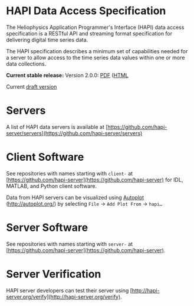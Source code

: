 HAPI Data Access Specification
==============================

The Heliophysics Application Programmer's Interface (HAPI) data access specification is a RESTful API and streaming format specification for delivering digital time series data.

The HAPI specification describes a minimum set of capabilities needed for a server to allow access to the time series data values within one or more data collections.

**Current stable release:** Version 2.0.0: [PDF](https://github.com/hapi-server/data-specification/raw/master/hapi-2.0.0/HAPI-data-access-spec-2.0.0.pdf) ([HTML](https://github.com/hapi-server/data-specification/blob/master/hapi-2.0.0/HAPI-data-access-spec-2.0.0.md)

Current [draft version](https://github.com/hapi-server/data-specification/blob/master/hapi-dev/HAPI-data-access-spec-dev.md)

Servers
===============

A list of HAPI data servers is available at [https://github.com/hapi-server/servers](https://github.com/hapi-server/servers)

Client Software
===============

See repositories with names starting with `client-` at [https://github.com/hapi-server](https://github.com/hapi-server) for IDL, MATLAB, and Python client software.

Data from HAPI servers can be visualized using [Autoplot](http://autoplot.org/) (<http://autoplot.org/>) by selecting `File` -\> `Add Plot From` -\> `hapi…`

Server Software
===============

See repositories with names starting with `server-` at [https://github.com/hapi-server](https://github.com/hapi-server).

Server Verification
================

HAPI server developers can test their server using [http://hapi-server.org/verify](http://hapi-server.org/verify).
